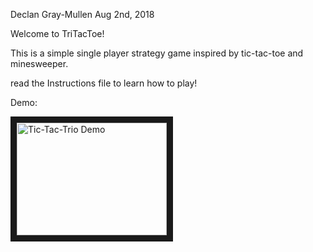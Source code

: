 Declan Gray-Mullen
Aug 2nd, 2018


Welcome to TriTacToe!

This is a simple single player strategy game inspired by tic-tac-toe and minesweeper. 

read the Instructions file to learn how to play!

Demo:

<a href="http://www.youtube.com/watch?feature=player_embedded&v=Z4a_HZSZCzg
" target="_blank"><img src="http://img.youtube.com/vi/Z4a_HZSZCzg/0.jpg" 
alt="Tic-Tac-Trio Demo" width="240" height="180" border="10" /></a>
